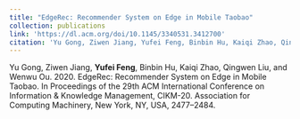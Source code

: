 ```yaml
---
title: "EdgeRec: Recommender System on Edge in Mobile Taobao"
collection: publications
link: 'https://dl.acm.org/doi/10.1145/3340531.3412700'
citation: 'Yu Gong, Ziwen Jiang, Yufei Feng, Binbin Hu, Kaiqi Zhao, Qingwen Liu, and Wenwu Ou. 2020. EdgeRec: Recommender System on Edge in Mobile Taobao. In Proceedings of the 29th ACM International Conference on Information & Knowledge Management, CIKM-20. Association for Computing Machinery, New York, NY, USA, 2477–2484.'
---
```


Yu Gong, Ziwen Jiang, <b>Yufei Feng</b>, Binbin Hu, Kaiqi Zhao, Qingwen Liu, and Wenwu Ou. 2020. EdgeRec: Recommender System on Edge in Mobile Taobao. In Proceedings of the 29th ACM International Conference on Information & Knowledge Management, CIKM-20. Association for Computing Machinery, New York, NY, USA, 2477–2484.